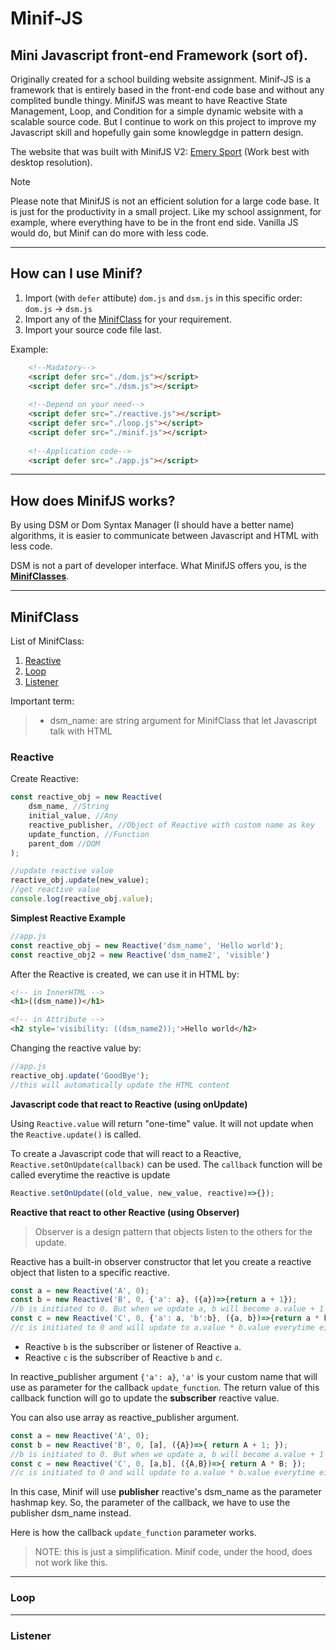 # Minif-JS

## Mini Javascript front-end Framework (sort of).

Originally created for a school building website assignment. Minif-JS is a framework that is entirely based in the front-end code base and without any complited bundle thingy.
MinifJS was meant to have Reactive State Management, Loop, and Condition for a simple dynamic website with a scalable source code. But I continue to work on this project to improve my Javascript skill and hopefully gain some knowlegdge in pattern design.

The website that was built with MinifJS V2: [Emery Sport](https://emerysport.netlify.app) (Work best with desktop resolution).

> [!NOTE]
> Please note that MinifJS is not an efficient solution for a large code base. It is just for the productivity in a small project. Like my school assignment, for example, where everything have to be in the front end side. Vanilla JS would do, but Minif can do more with less code.

---

## How can I use Minif?

1. Import (with `defer` attibute) `dom.js` and `dsm.js` in this specific order: `dom.js` $\rightarrow$ `dsm.js`
2. Import any of the [MinifClass](#MinifClass) for your requirement.
3. Import your source code file last.

Example:

```html
    <!--Madatory-->
    <script defer src="./dom.js"></script>
    <script defer src="./dsm.js"></script>
    
    <!--Depend on your need-->
    <script defer src="./reactive.js"></script>
    <script defer src="./loop.js"></script>
    <script defer src="./minif.js"></script>
    
    <!--Application code-->
    <script defer src="./app.js"></script>
```

---

## How does MinifJS works?
By using DSM or Dom Syntax Manager (I should have a better name) algorithms, it is easier to communicate between Javascript and HTML with less code.

DSM is not a part of developer interface. What MinifJS offers you, is the [**MinifClasses**](#MinifClass).

---

## MinifClass
List of MinifClass:
1. [Reactive](#Reactive)
2. [Loop](#Loop)
3. [Listener](#Listener)

Important term:
> - dsm_name: are string argument for MinifClass that let Javascript talk with HTML

### Reactive
Create Reactive:
```js
const reactive_obj = new Reactive(
    dsm_name, //String
    initial_value, //Any
    reactive_publisher, //Object of Reactive with custom name as key
    update_function, //Function
    parent_dom //DOM
);

//update reactive value
reactive_obj.update(new_value);
//get reactive value
console.log(reactive_obj.value);
```
**Simplest Reactive Example**

```js
//app.js
const reactive_obj = new Reactive('dsm_name', 'Hello world');
const reactive_obj2 = new Reactive('dsm_name2', 'visible')
```

After the Reactive is created, we can use it in HTML by:
```html
<!-- in InnerHTML -->
<h1>((dsm_name))</h1>

<!-- in Attribute -->
<h2 style='visibility: ((dsm_name2));'>Hello world</h2>
```

Changing the reactive value by:
```js
//app.js
reactive_obj.update('GoodBye');
//this will automatically update the HTML content
```

**Javascript code that react to Reactive (using onUpdate)**

Using `Reactive.value` will return "one-time" value. It will not update when the `Reactive.update()` is called.

To create a Javascript code that will react to a Reactive, `Reactive.setOnUpdate(callback)` can be used. The `callback` function will be called everytime the reactive is update

```js
Reactive.setOnUpdate((old_value, new_value, reactive)=>{});
```

**Reactive that react to other Reactive (using Observer)**

>Observer is a design pattern that objects listen to the others for the update.

Reactive has a built-in observer constructor that let you create a reactive object that listen to a specific reactive.

```js
const a = new Reactive('A', 0);
const b = new Reactive('B', 0, {'a': a}, ({a})=>{return a + 1});
//b is initiated to 0. But when we update a, b will become a.value + 1
const c = new Reactive('C', 0, {'a': a, 'b':b}, ({a, b})=>{return a * b});
//c is initiated to 0 and will update to a.value * b.value everytime either a or b is update.
```

- Reactive `b` is the subscriber or listener of Reactive `a`.
- Reactive `c` is the subscriber of Reactive `b` and `c`.

In reactive_publisher argument `{'a': a}`, `'a'` is your custom name that will use as parameter for the callback `update_function`. The return value of this callback function will go to update the **subscriber** reactive value.

You can also use array as reactive_publisher argument.

```js
const a = new Reactive('A', 0);
const b = new Reactive('B', 0, [a], ({A})=>{ return A + 1; });
//b is initiated to 0. But when we update a, b will become a.value + 1
const c = new Reactive('C', 0, [a,b], ({A,B})=>{ return A * B; });
//c is initiated to 0 and will update to a.value * b.value everytime either a or b is update.
```

In this case, Minif will use **publisher** reactive's dsm_name as the parameter hashmap key. So, the parameter of the callback, we have to use the publisher dsm_name instead.

Here is how the callback `update_function` parameter works. 
> NOTE: this is just a simplification. Minif code, under the hood, does not work like this.

---
### Loop
---
### Listener
